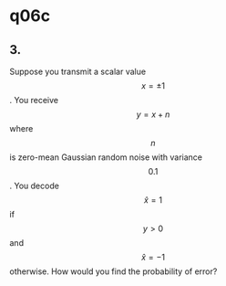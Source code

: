 # q06c

## 3.
Suppose you transmit a scalar value $$x=\pm1$$. You receive $$y=x+n$$ where $$n$$ is zero-mean Gaussian random noise with variance $$0.1$$. You decode $$\hat{x}=1$$ if $$y>0$$ and $$\hat{x}=-1$$ otherwise.  How would you find the probability of error?

